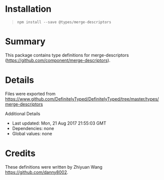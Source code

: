# Installation
> `npm install --save @types/merge-descriptors`

# Summary
This package contains type definitions for merge-descriptors (https://github.com/component/merge-descriptors).

# Details
Files were exported from https://www.github.com/DefinitelyTyped/DefinitelyTyped/tree/master/types/merge-descriptors

Additional Details
 * Last updated: Mon, 21 Aug 2017 21:55:03 GMT
 * Dependencies: none
 * Global values: none

# Credits
These definitions were written by Zhiyuan Wang <https://github.com/danny8002>.

